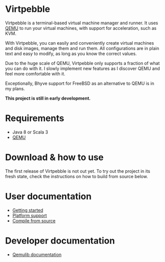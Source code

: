 # Virtpebble
Virtpebble is a terminal-based virtual machine manager and runner. It uses [QEMU](https://www.qemu.org/) to run your virtual machines, with support for acceleration, such as KVM.

With Virtpebble, you can easily and conveniently create virtual machines and disk images, manage them and run them. All configurations are in plain text and easy to modify, as long as you know the correct values.

Due to the huge scale of QEMU, Virtpebble only supports a fraction of what you can do with it. I slowly implement new features as I discover QEMU and feel more comfortable with it.

Exceptionally, Bhyve support for FreeBSD as an alternative to QEMU is in my plans.

**This project is still in early development.**

# Requirements

* Java 8 or Scala 3
* [QEMU](https://www.qemu.org/)

# Download & how to use

The first release of Virtpebble is not out yet. To try out the project in its fresh state, check the instructions on how to build from source below.

# User documentation

* [Getting started](doc/guide.md)
* [Platform support](doc/platform.md)
* [Compile from source](doc/build.md)

# Developer documentation

* [Qemulib documentation](doc/qemulib/base.md)
